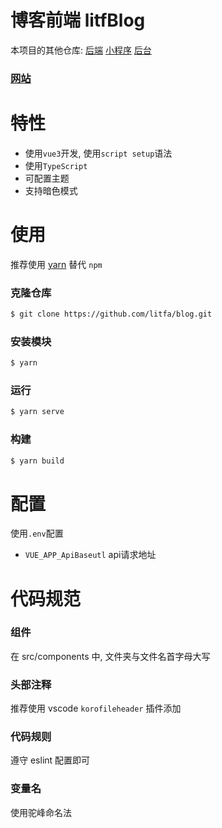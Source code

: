 # 博客前端 litfBlog  
本项目的其他仓库:
[后端](https://github.com/litfBlog/blog-service)
[小程序](https://github.com/litfBlog/blog-miniprogram)
[后台](https://github.com/litfBlog/admin)

### [网站](https://www.litf.com.cn)

# 特性
- 使用`vue3`开发, 使用`script setup`语法
- 使用`TypeScript`
- 可配置主题
- 支持暗色模式


# 使用
推荐使用 [yarn](https://www.yarnpkg.cn/) 替代 `npm`

### 克隆仓库
```bash
$ git clone https://github.com/litfa/blog.git
```
### 安装模块
```bash
$ yarn
```
### 运行
```bash
$ yarn serve
```
### 构建
```bash
$ yarn build
```

# 配置
使用`.env`配置
- `VUE_APP_ApiBaseutl` api请求地址

# 代码规范
### 组件
在 src/components 中, 文件夹与文件名首字母大写  

### 头部注释
推荐使用 vscode `korofileheader` 插件添加

### 代码规则
遵守 eslint 配置即可

### 变量名
使用驼峰命名法
